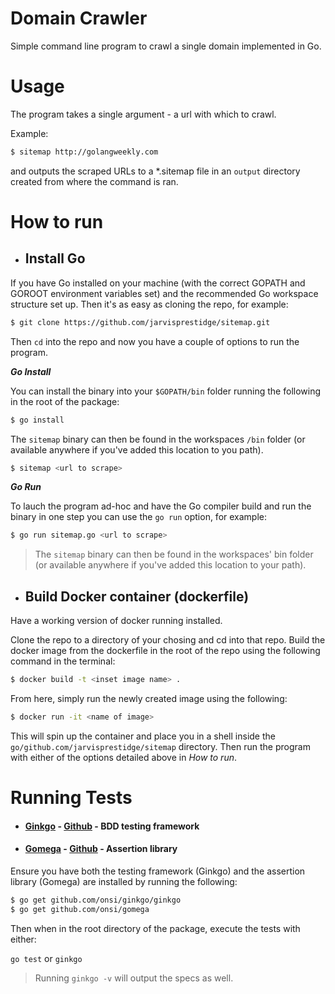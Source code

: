 # Domain Crawler

Simple command line program to crawl a single domain implemented in Go.

# Usage

The program takes a single argument - a url with which to crawl.

Example: 

```bash
$ sitemap http://golangweekly.com
```

and outputs the scraped URLs to a *.sitemap file in an `output` directory created from where the command is ran.


# How to run

* ## Install Go


If you have Go installed on your machine (with the correct GOPATH and GOROOT environment variables set) and the recommended Go workspace structure set up. Then it's as easy as cloning the repo, for example:

```bash
$ git clone https://github.com/jarvisprestidge/sitemap.git
```

Then `cd` into the repo and now you have a couple of options to run the program.

 ***Go Install***
 
 You can install the binary into your `$GOPATH/bin` folder running the following in the root of the package:
 
```bash
$ go install
```

The `sitemap` binary can then be found in the workspaces `/bin` folder (or available anywhere if you've added this location to you path).

```bash
$ sitemap <url to scrape>
```

 ***Go Run***
 
 To lauch the program ad-hoc and have the Go compiler build and run the binary in one step you can use the `go run` option, for example:
 
```bash
$ go run sitemap.go <url to scrape>
```

> The `sitemap` binary can then be found in the workspaces' bin folder (or available anywhere if you've added this location to your path).

* ## Build Docker container (dockerfile)

Have a working version of docker running installed.

Clone the repo to a directory of your chosing and cd into that repo. Build the docker image from the dockerfile in the root of the repo using the following command in the terminal:

```bash
$ docker build -t <inset image name> .
```

From here, simply run the newly created image using the following:

```bash
$ docker run -it <name of image>
```

This will spin up the container and place you in a shell inside the `go/github.com/jarvisprestidge/sitemap` directory. Then run the program with either of the options detailed above in *How to run*.


# Running Tests

* #### [Ginkgo](https://onsi.github.io/ginkgo/) - [Github](https://github.com/onsi/ginkgo) - BDD testing framework

* #### [Gomega](https://onsi.github.io/gomega/) - [Github](https://github.com/onsi/gomega) - Assertion library

Ensure you have both the testing framework (Ginkgo) and the assertion library (Gomega) are installed by running the following:

```bash
$ go get github.com/onsi/ginkgo/ginkgo
$ go get github.com/onsi/gomega
```

Then when in the root directory of the package, execute the tests with either:

`go test` or `ginkgo`

> Running `ginkgo -v` will output the specs as well.


